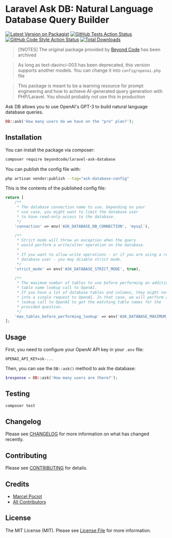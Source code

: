 # Laravel Ask DB: Natural Language Database Query Builder

[![Latest Version on Packagist](https://img.shields.io/packagist/v/beyondcode/laravel-ask-database.svg?style=flat-square)](https://packagist.org/packages/beyondcode/laravel-ask-database)
[![GitHub Tests Action Status](https://img.shields.io/github/actions/workflow/status/beyondcode/laravel-ask-database/run-tests.yml?branch=main&label=tests&style=flat-square)](https://github.com/beyondcode/laravel-ask-database/actions?query=workflow%3Arun-tests+branch%3Amain)
[![GitHub Code Style Action Status](https://img.shields.io/github/actions/workflow/status/beyondcode/laravel-ask-database/fix-php-code-style-issues.yml?branch=main&label=code%20style&style=flat-square)](https://github.com/beyondcode/laravel-ask-database/actions?query=workflow%3A"Fix+PHP+code+style+issues"+branch%3Amain)
[![Total Downloads](https://img.shields.io/packagist/dt/beyondcode/laravel-ask-database.svg?style=flat-square)](https://packagist.org/packages/beyondcode/laravel-ask-database)

> [!NOTES]
> The original package provided by [Beyond Code](https://github.com/beyondcode/laravel-ask-database) has been archived

> As long as text-davinci-003 has been deprecated, this version supports another models. You can change it into `config/openai.php` file

> This package is meant to be a learning resource for prompt engineering and how to achieve AI-generated query generation with PHP/Laravel. You should probably not use this in production


Ask DB allows you to use OpenAI's GPT-3 to build natural language database queries.

```php
DB::ask('How many users do we have on the "pro" plan?');
```

## Installation

You can install the package via composer:

```bash
composer require beyondcode/laravel-ask-database
```

You can publish the config file with:

```bash
php artisan vendor:publish --tag="ask-database-config"
```

This is the contents of the published config file:

```php
return [
    /**
     * The database connection name to use. Depending on your
     * use case, you might want to limit the database user
     * to have read-only access to the database.
     */
    'connection' => env('ASK_DATABASE_DB_CONNECTION', 'mysql'),

    /**
     * Strict mode will throw an exception when the query
     * would perform a write/alter operation on the database.
     *
     * If you want to allow write operations - or if you are using a read-only
     * database user - you may disable strict mode.
     */
    'strict_mode' => env('ASK_DATABASE_STRICT_MODE', true),

    /**
     * The maximum number of tables to use before performing an additional
     * table name lookup call to OpenAI.
     * If you have a lot of database tables and columns, they might not fit
     * into a single request to OpenAI. In that case, we will perform a
     * lookup call to OpenAI to get the matching table names for the
     * provided question.
     */
    'max_tables_before_performing_lookup' => env('ASK_DATABASE_MAXIMUM_TABLES', 15),
];
```

## Usage

First, you need to configure your OpenAI API key in your `.env` file:

```dotenv
OPENAI_API_KEY=sk-...
```

Then, you can use the `DB::ask()` method to ask the database:

```php
$response = DB::ask('How many users are there?');
```

## Testing

```bash
composer test
```

## Changelog

Please see [CHANGELOG](CHANGELOG.md) for more information on what has changed recently.

## Contributing

Please see [CONTRIBUTING](CONTRIBUTING.md) for details.

## Credits

- [Marcel Pociot](https://github.com/mpociot)
- [All Contributors](../../contributors)

## License

The MIT License (MIT). Please see [License File](LICENSE.md) for more information.
